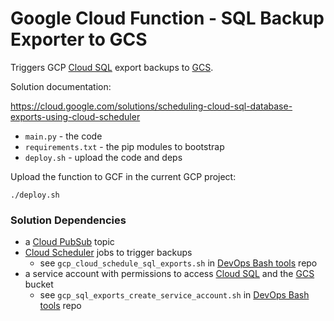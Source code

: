 Google Cloud Function - SQL Backup Exporter to GCS
=====================

Triggers GCP [Cloud SQL](https://cloud.google.com/sql) export backups to [GCS](https://cloud.google.com/storage).

Solution documentation:

https://cloud.google.com/solutions/scheduling-cloud-sql-database-exports-using-cloud-scheduler

- `main.py` - the code
- `requirements.txt` - the pip modules to bootstrap
- `deploy.sh` - upload the code and deps

Upload the function to GCF in the current GCP project:

```
./deploy.sh
```

### Solution Dependencies

- a [Cloud PubSub](https://cloud.google.com/pubsub) topic
- [Cloud Scheduler](https://cloud.google.com/scheduler) jobs to trigger backups
  - see `gcp_cloud_schedule_sql_exports.sh` in [DevOps Bash tools](https://github.com/HariSekhon/DevOps-Bash-tools/) repo
- a service account with permissions to access [Cloud SQL](https://cloud.google.com/sql) and the [GCS](https://cloud.google.com/storage) bucket
  - see `gcp_sql_exports_create_service_account.sh` in [DevOps Bash tools](https://github.com/HariSekhon/DevOps-Bash-tools/) repo
